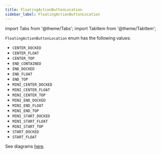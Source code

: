 ```yaml
---
title: FloatingActionButtonLocation
sidebar_label: FloatingActionButtonLocation
---
```

import Tabs from '@theme/Tabs';
import TabItem from '@theme/TabItem';

`FloatingActionButtonLocation` enum has the following values:

* `CENTER_DOCKED`
* `CENTER_FLOAT`
* `CENTER_TOP`
* `END_CONTAINED`
* `END_DOCKED`
* `END_FLOAT`
* `END_TOP`
* `MINI_CENTER_DOCKED`
* `MINI_CENTER_FLOAT`
* `MINI_CENTER_TOP`
* `MINI_END_DOCKED`
* `MINI_END_FLOAT`
* `MINI_END_TOP`
* `MINI_START_DOCKED`
* `MINI_START_FLOAT`
* `MINI_START_TOP`
* `START_DOCKED`
* `START_FLOAT`

See diagrams [here](https://api.flutter.dev/flutter/material/FloatingActionButtonLocation-class.html).